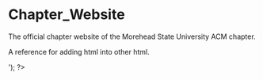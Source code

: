 Chapter_Website
===============

The official chapter website of the Morehead State University ACM chapter.



A reference for adding html into other html.
<?php include('<filepath here>'); ?>
